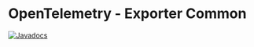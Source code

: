 # OpenTelemetry - Exporter Common

[![Javadocs][javadoc-image]][javadoc-url]

[javadoc-image]: https://www.javadoc.io/badge/io.opentelemetry/opentelemetry-exporter-common.svg
[javadoc-url]: https://www.javadoc.io/doc/io.opentelemetry/opentelemetry-exporter-common
